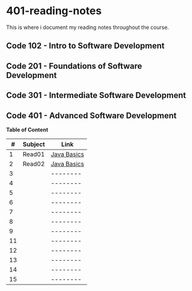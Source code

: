 # 401-reading-notes

This is where i document my reading notes throughout the course.

## Code 102 - Intro to Software Development

## Code 201 - Foundations of Software Development

## Code 301 - Intermediate Software Development

## Code 401 - Advanced Software Development


**Table of Content**

|#|Subject|Link|
|-----|--------|--------|
|1   |Read01        |[Java Basics](https://sufianhamdan.github.io/401-reading-notes/Read01/Read01.md)|
|2   |  Read02   |[Java Basics](https://sufianhamdan.github.io/401-reading-notes/Read02/Read02.md)|
|3   |        |--------|
|4   |        |--------|
|5   |        |--------|
|6   |        |--------|
|7   |        |--------|
|8   |        |--------|
|9   |        |--------|
|11  |        |--------|
|12  |        |--------|
|13  |        |--------|
|14  |        |--------|
|15  |        |--------|